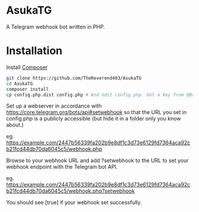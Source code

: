 AsukaTG
=======

A Telegram webhook bot written in PHP.

# Installation

Install [Composer](https://getcomposer.org/)

````bash
git clone https://github.com/TheReverend403/AsukaTG
cd AsukaTG
composer install
cp config.php.dist config.php # And edit config.php. Get a key from @BotFather if you need one.
````

Set up a webserver in accordance with https://core.telegram.org/bots/api#setwebhook so that the URL you set in config.php is a publicly accessible (but hide it in a folder only you know about.)

eg. https://example.com/2447b56339fa202b9e8df1c3d73e6129fd7364aca92cb21fcd44db70da6045c5/webhook.php

Browse to your webhook URL and add ?setwebhook to the URL to set your webhook endpoint with the Telegram bot API.

eg. https://example.com/2447b56339fa202b9e8df1c3d73e6129fd7364aca92cb21fcd44db70da6045c5/webhook.php?setwebhook

You should see [true] if your webhook set successfully.